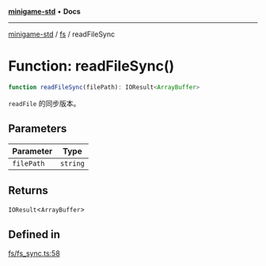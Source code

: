 [**minigame-std**](../../../README.md) • **Docs**

***

[minigame-std](../../../README.md) / [fs](../README.md) / readFileSync

# Function: readFileSync()

```ts
function readFileSync(filePath): IOResult<ArrayBuffer>
```

`readFile` 的同步版本。

## Parameters

| Parameter | Type |
| ------ | ------ |
| `filePath` | `string` |

## Returns

`IOResult`\<`ArrayBuffer`\>

## Defined in

[fs/fs\_sync.ts:58](https://github.com/JiangJie/minigame-std/blob/e98ab0af7ad78dc07fcec865ee164ff1e7efe9cf/src/std/fs/fs_sync.ts#L58)
